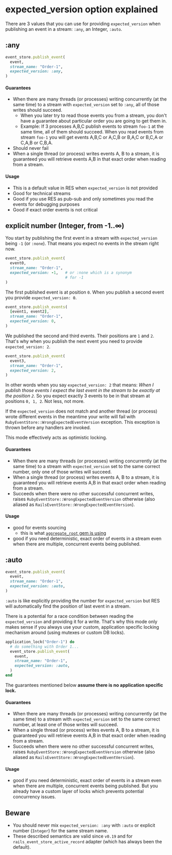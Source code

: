 # expected_version option explained

There are 3 values that you can use for providing `expected_version` when publishing an event in a stream: `:any`, an Integer, `:auto`.

## :any

```ruby
event_store.publish_event(
  event,
  stream_name: "Order-1",
  expected_version: :any,
)
```

#### Guarantees

* When there are many threads (or processes) writing concurrently (at the same time) to a stream with `expected_version` set to `:any`, all of those writes should succeed.
  * When you later try to read those events you from a stream, you don't have a guarantee about particular order you are going to get them in.
  * Example: If 3 processes A,B,C publish events to stream `foo-1` at the same time, all of them should succeed. When you read events from stream `foo-1` you will get events A,B,C or A,C,B or B,A,C or B,C,A or C,A,B or C,B,A.
* Should never fail
* When a single thread (or process) writes events A, B to a stream, it is guaranteed you will retrieve events A,B in that exact order when reading from a stream.

#### Usage

* This is a default value in RES when `expected_version` is not provided
* Good for technical streams
* Good if you use RES as pub-sub and only sometimes you read the events for debugging purposes
* Good if exact order events is not critical

## explicit number (Integer, from -1..∞)

You start by publishing the first event in a stream with `expected_version` being `-1` (or `:none`). That means you expect no events in the stream right now.

```ruby
event_store.publish_event(
  event0,
  stream_name: "Order-1",
  expected_version: -1,   # or :none which is a synonym
                          # for -1
)
```

The first published event is at position `0`. When you publish a second event you provide `expected_version: 0`.

```ruby
event_store.publish_events(
  [event1, event2],
  stream_name: "Order-1",
  expected_version: 0,
)
```

We published the second and third events. Their positions are `1` and `2`. That's why when you publish the next event you need to provide `expected_version: 2`.

```ruby
event_store.publish_event(
  event3,
  stream_name: "Order-1",
  expected_version: 2,
)
```

In other words when you say `expected_version: 2` that means: _When I publish those events I expect the last event in the stream to be exactly at the position `2`._ So you expect exactly 3 events to be in that stream at positions `0, 1, 2`. Not less, not more.

If the `expected_version` does not match and another thread (or process) wrote different events in the meantime your write will fail with `RubyEventStore::WrongExpectedEventVersion` exception. This exception is thrown before any handlers are invoked.

This mode effectively acts as optimistic locking.

#### Guarantees

* When there are many threads (or processes) writing concurrently (at the same time) to a stream with `expected_version` set to the same correct number, only one of those writes will succeed.
* When a single thread (or process) writes events A, B to a stream, it is guaranteed you will retrieve events A,B in that exact order when reading from a stream.
* Succeeds when there were no other successful concurrent writes, raises `RubyEventStore::WrongExpectedEventVersion` otherwise (also aliased as `RailsEventStore::WrongExpectedEventVersion`).

#### Usage

* good for events sourcing
  * this is what [`aggregate_root` gem is using](https://github.com/RailsEventStore/rails_event_store/blob/d23640e4bcd54ac2e0f8af60c1ff8633632c0d99/aggregate_root/lib/aggregate_root.rb#L26)
* good if you need deterministic, exact order of events in a stream even when there are multiple, concurrent events being published.

## :auto

```ruby
event_store.publish_event(
  event,
  stream_name: "Order-1",
  expected_version: :auto,
)
```

`:auto` is like explicitly providing the number for `expected_version` but RES will automatically find the position of last event in a stream.

There is a potential for a race condition between reading the `expected_version` and providing it for a write. That's why this mode only makes sense if you always use your custom, application specific locking mechanism around (using mutexes or custom DB locks).

```ruby
application_lock("Order-1") do
  # do something with Order 1...
  event_store.publish_event(
    event,
    stream_name: "Order-1",
    expected_version: :auto,
  )
end
```

The guarantees mentioned below **assume there is no application specific lock.**

#### Guarantees

* When there are many threads (or processes) writing concurrently (at the same time) to a stream with `expected_version` set to the same correct number, at least one of those writes will succeed.
* When a single thread (or process) writes events A, B to a stream, it is guaranteed you will retrieve events A,B in that exact order when reading from a stream.
* Succeeds when there were no other successful concurrent writes, raises `RubyEventStore::WrongExpectedEventVersion` otherwise (also aliased as `RailsEventStore::WrongExpectedEventVersion`).

#### Usage

* good if you need deterministic, exact order of events in a stream even when there are multiple, concurrent events being published. But you already have a custom layer of locks which prevents potential concurrency issues.

## Beware

* You should never mix `expected_version: :any` with `:auto` or explicit number (`Integer`) for the same stream name.
* These described semantics are valid since `v0.19` and for `rails_event_store_active_record` adapter (which has always been the default).